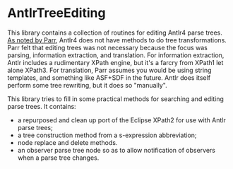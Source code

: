 # AntlrTreeEditing

This library contains a collection of routines for editing
Antlr4 parse trees. [As noted by Parr](https://theantlrguy.atlassian.net/wiki/spaces/~admin/blog/2012/12/08/524353/Tree+rewriting+in+ANTLR+v4),
Antlr4 does not have
methods to do tree transformations. Parr felt that editing
trees was not necessary because the focus was parsing, information
extraction, and translation. For information extraction, Antlr
includes a rudimentary XPath engine, but it's a farcry from
XPath1 let alone XPath3. For translation, Parr assumes you would
be using string templates, and something like ASF+SDF in the future.
Antlr does itself perform some tree rewriting, but it does so
"manually".

This library tries to fill in some practical methods for
searching and editing parse trees. It contains:

* a repurposed and clean up port of the Eclipse XPath2 for use with
Antlr parse trees;
* a tree construction method from a s-expression abbreviation;
* node replace and delete methods.
* an observer parse tree node so as to allow notification of observers
when a parse tree changes.
